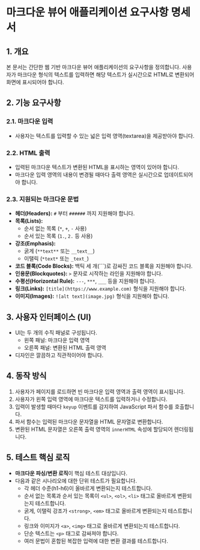 # 마크다운 뷰어 애플리케이션 요구사항 명세서

## 1. 개요

본 문서는 간단한 웹 기반 마크다운 뷰어 애플리케이션의 요구사항을 정의합니다. 사용자가 마크다운 형식의 텍스트를 입력하면 해당 텍스트가 실시간으로 HTML로 변환되어 화면에 표시되어야 합니다.

## 2. 기능 요구사항

### 2.1. 마크다운 입력

*   사용자는 텍스트를 입력할 수 있는 넓은 입력 영역(textarea)을 제공받아야 합니다.

### 2.2. HTML 출력

*   입력된 마크다운 텍스트가 변환된 HTML을 표시하는 영역이 있어야 합니다.
*   마크다운 입력 영역의 내용이 변경될 때마다 출력 영역은 실시간으로 업데이트되어야 합니다.

### 2.3. 지원되는 마크다운 문법

*   **헤더(Headers):** `#` 부터 `######` 까지 지원해야 합니다.
*   **목록(Lists):**
    *   순서 없는 목록 (`*`, `+`, `-` 사용)
    *   순서 있는 목록 (`1.`, `2.` 등 사용)
*   **강조(Emphasis):**
    *   굵게 (`**text**` 또는 `__text__`)
    *   이탤릭 (`*text*` 또는 `_text_`)
*   **코드 블록(Code Blocks):** 백틱 세 개(\`\`\`)로 감싸진 코드 블록을 지원해야 합니다.
*   **인용문(Blockquotes):** `>` 문자로 시작하는 라인을 지원해야 합니다.
*   **수평선(Horizontal Rule):** `---`, `***`, `___` 등을 지원해야 합니다.
*   **링크(Links):** `[title](https://www.example.com)` 형식을 지원해야 합니다.
*   **이미지(Images):** `![alt text](image.jpg)` 형식을 지원해야 합니다.

## 3. 사용자 인터페이스 (UI)

*   UI는 두 개의 수직 패널로 구성됩니다.
    *   왼쪽 패널: 마크다운 입력 영역
    *   오른쪽 패널: 변환된 HTML 출력 영역
*   디자인은 깔끔하고 직관적이어야 합니다.

## 4. 동작 방식

1.  사용자가 페이지를 로드하면 빈 마크다운 입력 영역과 출력 영역이 표시됩니다.
2.  사용자가 왼쪽 입력 영역에 마크다운 텍스트를 입력하거나 수정합니다.
3.  입력이 발생할 때마다 `keyup` 이벤트를 감지하여 JavaScript 파서 함수를 호출합니다.
4.  파서 함수는 입력된 마크다운 문자열을 HTML 문자열로 변환합니다.
5.  변환된 HTML 문자열은 오른쪽 출력 영역의 `innerHTML` 속성에 할당되어 렌더링됩니다.

## 5. 테스트 핵심 로직

*   **마크다운 파싱/변환 로직**이 핵심 테스트 대상입니다.
*   다음과 같은 시나리오에 대한 단위 테스트가 필요합니다.
    *   각 헤더 수준(h1-h6)이 올바르게 변환되는지 테스트합니다.
    *   순서 없는 목록과 순서 있는 목록이 `<ul>`, `<ol>`, `<li>` 태그로 올바르게 변환되는지 테스트합니다.
    *   굵게, 이탤릭 강조가 `<strong>`, `<em>` 태그로 올바르게 변환되는지 테스트합니다.
    *   링크와 이미지가 `<a>`, `<img>` 태그로 올바르게 변환되는지 테스트합니다.
    *   단순 텍스트는 `<p>` 태그로 감싸져야 합니다.
    *   여러 문법이 혼합된 복잡한 입력에 대한 변환 결과를 테스트합니다.
